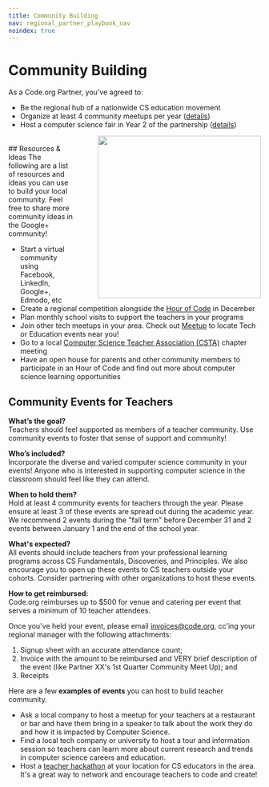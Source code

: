 ```yaml
---
title: Community Building
nav: regional_partner_playbook_nav
noindex: true
---
```

<a id="top"></a>

# Community Building

As a Code.org Partner, you’ve agreed to:

- Be the regional hub of a nationwide CS education movement
- Organize at least 4 community meetups per year ([details](#comm))
- Host a computer science fair in Year 2 of the partnership ([details](#csfair))


<img style="float: right; margin-left: 50px; width: 325px" src="/images/plpcshub.jpg"/>



<br/>
## Resources & Ideas
The following are a list of resources and ideas you can use to build your local community. Feel free to share more community ideas in the Google+ community!

- Start a virtual community using Facebook, LinkedIn, Google+, Edmodo, etc
- Create a regional competition alongside the [Hour of Code](https://hourofcode.com/us) in December
- Plan monthly school visits to support the teachers in your programs
- Join other tech meetups in your area. Check out [Meetup](http://www.meetup.com/) to locate Tech or Education events near you!
- Go to a local [Computer Science Teacher Association (CSTA)](https://csta.acm.org/) chapter meeting
- Have an open house for parents and other community members to participate in an Hour of Code and find out more about computer science learning opportunities


<a name="comm"></a>
## Community Events for Teachers
**What’s the goal?**<br/>
Teachers should feel supported as members of a teacher community. Use community events to foster that sense of support and community!

**Who’s included?**<br/>
Incorporate the diverse and varied computer science community in your events! Anyone who is interested in supporting computer science in the classroom should feel like they can attend.

**When to hold them?**<br/>
Hold at least 4 community events for teachers through the year.  Please ensure at least 3 of these events are spread out during the academic year.  We recommend 2 events during the "fall term" before December 31 and 2 events between January 1 and the end of the school year.

**What's expected?**<br/>
All events should include teachers from your professional learning programs across CS Fundamentals, Discoveries, and Principles.  We also encourage you to open up these events to CS teachers outside your cohorts. Consider partnering with other organizations to host these events.

**How to get reimbursed:**<br/>
Code.org reimburses up to $500 for venue and catering per event that serves a minimum of 10 teacher attendees.  <br/>

Once you've held your event, please email invoices@code.org, cc'ing your regional manager with the following attachments: <br/>
1) Signup sheet with an accurate attendance count; <br/>
2) Invoice with the amount to be reimbursed and VERY brief description of the event (like Partner XX's 1st Quarter Community Meet Up); and <br/>
3) Receipts <br/>

Here are a few **examples of events** you can host to build teacher community.

- Ask a local company to host a meetup for your teachers at a restaurant or bar and have them bring in a speaker to talk about the work they do and how it is impacted by Computer Science.
- Find a local tech company or university to host a tour and information session so teachers can learn more about current research and trends in computer science careers and education.
- Host a [teacher hackathon](https://edtechhandbook.com/case-studies/remixed-how-to-host-an-education-hackathon/) at your location for CS educators in the area. It's a great way to network and encourage teachers to code and create!

<a name="csfair"></a>
